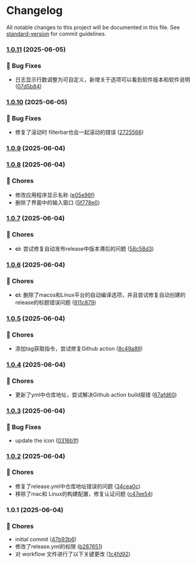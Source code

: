 # Changelog

All notable changes to this project will be documented in this file. See [standard-version](https://github.com/conventional-changelog/standard-version) for commit guidelines.

### [1.0.11](https://github.com/ylongwang2782/SerialLogViewer/compare/v1.0.10...v1.0.11) (2025-06-05)


### 🐛 Bug Fixes

* 日志显示行数调整为可自定义，新增关于选项可以看到软件版本和软件说明 ([07d5b84](https://github.com/ylongwang2782/SerialLogViewer/commit/07d5b844bc00656080091caf82b19fd3c557646e))

### [1.0.10](https://github.com/ylongwang2782/SerialLogViewer/compare/v1.0.9...v1.0.10) (2025-06-05)


### 🐛 Bug Fixes

* 修复了滚动时 filterbar也会一起滚动的错误 ([2725566](https://github.com/ylongwang2782/SerialLogViewer/commit/272556644c326625edfc68918f64509aabb945c8))

### [1.0.9](https://github.com/ylongwang2782/SerialLogViewer/compare/v1.0.8...v1.0.9) (2025-06-04)

### [1.0.8](https://github.com/ylongwang2782/SerialLogViewer/compare/v1.0.7...v1.0.8) (2025-06-04)


### 🔧 Chores

* 修改应用程序显示名称 ([e05e96f](https://github.com/ylongwang2782/SerialLogViewer/commit/e05e96f6f6c8fb5cb11de9f07f0f4481e1d3fb03))
* 删除了界面中的输入窗口 ([5f778e0](https://github.com/ylongwang2782/SerialLogViewer/commit/5f778e03912a9578dd7bc4279dff2bec62025413))

### [1.0.7](https://github.com/ylongwang2782/SerialLogViewer/compare/v1.0.6...v1.0.7) (2025-06-04)


### 🔧 Chores

* **ci:** 尝试修复自动发布release中版本滞后的问题 ([58c58d3](https://github.com/ylongwang2782/SerialLogViewer/commit/58c58d32ec2b3bf29dab4ecd7b6bc00a82581d2a))

### [1.0.6](https://github.com/ylongwang2782/SerialLogViewer/compare/v1.0.5...v1.0.6) (2025-06-04)


### 🔧 Chores

* **ci:** 删除了macos和Linux平台的自动编译选项，并且尝试修复自动创建的release的标题错误问题 ([811c879](https://github.com/ylongwang2782/SerialLogViewer/commit/811c87985ac465b9137d93c232d84a37cc09d7bf))

### [1.0.5](https://github.com/ylongwang2782/SerialLogViewer/compare/v1.0.4...v1.0.5) (2025-06-04)


### 🔧 Chores

* 添加tag获取指令，尝试修复Github action ([8c49a89](https://github.com/ylongwang2782/SerialLogViewer/commit/8c49a89e5458e62341a60db0469009e2a72b0953))

### [1.0.4](https://github.com/ylongwang2782/SerialLogViewer/compare/v1.0.3...v1.0.4) (2025-06-04)


### 🔧 Chores

* 更新了yml中仓库地址，尝试解决Github action build报错 ([67afd60](https://github.com/ylongwang2782/SerialLogViewer/commit/67afd60f1c16491dce2c9332843e42e1efb34054))

### [1.0.3](https://github.com/yourusername/seriallog-viewer/compare/v1.0.2...v1.0.3) (2025-06-04)


### 🐛 Bug Fixes

* update the icon ([0316b1f](https://github.com/yourusername/seriallog-viewer/commit/0316b1f05951fb680448a34d4561e7bf2d964a33))

### [1.0.2](https://github.com/yourusername/seriallog-viewer/compare/v1.0.1...v1.0.2) (2025-06-04)


### 🔧 Chores

* 修复了release.yml中仓库地址错误的问题 ([34cea0c](https://github.com/yourusername/seriallog-viewer/commit/34cea0c8dc57bdb75d6acf39a1814c758a7ca290))
* 移除了mac和 Linux的构建配置，修复认证问题 ([c47ee54](https://github.com/yourusername/seriallog-viewer/commit/c47ee54065437fccb40d4236d3d52d6482f21938))

### 1.0.1 (2025-06-04)


### 🔧 Chores

* initial commit ([47b93b6](https://github.com/yourusername/seriallog-viewer/commit/47b93b6104ea94b6a77f620ec17c25b750706bff))
* 修改了release.yml的权限 ([b287651](https://github.com/yourusername/seriallog-viewer/commit/b28765137091d837ff0d22f12597856dc22675c9))
* 对 workflow 文件进行了以下关键更改 ([1c4fd92](https://github.com/yourusername/seriallog-viewer/commit/1c4fd922b8ee8f04a0f923d3fa6722c7cbb89fef))
